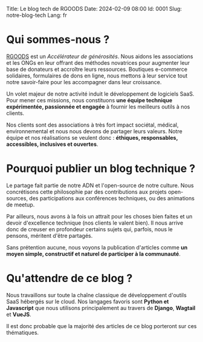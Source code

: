 Title: Le blog tech de RGOODS
Date: 2024-02-09 08:00
Id: 0001
Slug: notre-blog-tech
Lang: fr

# Qui sommes-nous ?

[RGOODS](https://rgoods.com) est un *Accélérateur de générosités*. Nous aidons les associations et les ONGs
en leur offrant des méthodes novatrices pour augmenter leur base de donateurs et accroître leurs ressources.
Boutiques e-commerce solidaires, formulaires de dons en ligne, nous mettons à leur service tout notre savoir-faire
pour les accompagner dans leur croissance.

Un volet majeur de notre activité induit le développement de logiciels SaaS. Pour mener ces missions, nous
constituons **une équipe technique expérimentée, passionnée et engagée** à fournir les meilleurs outils à nos clients.

Nos clients sont des associations à très fort impact sociétal, médical, environnemental et nous nous devons de
partager leurs valeurs. Notre équipe et nos réalisations se veulent donc : **éthiques, responsables, accessibles,
inclusives et ouvertes**.

# Pourquoi publier un blog technique ?

Le partage fait partie de notre ADN et l'open-source de notre culture. Nous concrétisons cette philosophie par
des contributions aux projets open-sources, des participations aux conférences techniques, ou des animations de meetup.

Par ailleurs, nous avons à la fois un attrait pour les choses bien faites et un devoir d'excellence technique
(nos clients le valent bien). Il nous arrive donc de creuser en profondeur certains sujets qui, parfois,
nous le pensons, méritent d'être partagés.

Sans prétention aucune, nous voyons la publication d'articles comme **un moyen simple, constructif et naturel de
participer à la communauté**.

# Qu'attendre de ce blog ?

Nous travaillons sur toute la chaîne classique de développement d'outils SaaS hébergés sur le cloud. Nos langages
favoris sont **Python et Javascript** que nous utilisons principalement au travers de **Django**, **Wagtail** et
**VueJS**.

Il est donc probable que la majorité des articles de ce blog porteront sur ces thématiques.

